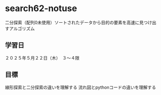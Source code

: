 # search62-notuse
二分探索（配列0未使用）ソートされたデータから目的の要素を高速に見つけ出すアルゴリズム

## 学習日
２０２５年５月２２日（木）　３～４限

##  目標
線形探索と二分探索の違いを理解する
流れ図とpythonコードの違いを理解する


